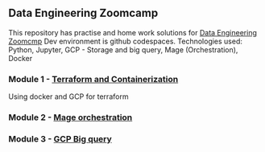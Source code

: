 ## Data Engineering Zoomcamp

This repository has practise and home work solutions for [Data Engineering Zoomcmp](https://github.com/DataTalksClub/data-engineering-zoomcamp)
Dev environment is github codespaces. 
Technologies used: Python, Jupyter, GCP - Storage and big query, Mage (Orchestration), Docker

### Module 1 - [Terraform and Containerization](https://github.com/venren/data-engineering-zoomcamp-2024/tree/main/module-1-containerization_and_iac)
Using docker and GCP for terraform
### Module 2 - [Mage orchestration ](https://github.com/venren/data-engineering-zoomcamp-2024/tree/main/module-2-orchestration-mage)
### Module 3 - [GCP Big query](https://github.com/venren/data-engineering-zoomcamp-2024/tree/main/module-2-orchestration-mage/homework)
